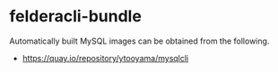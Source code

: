# felderacli-bundle

Automatically built MySQL images can be obtained from the following.

- https://quay.io/repository/ytooyama/mysqlcli